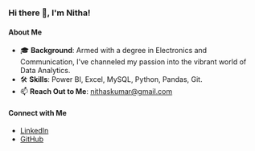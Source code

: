 ### Hi there 👋, I'm Nitha!

#### About Me
- 🎓 **Background**:  Armed with a degree in Electronics and Communication, I've channeled my passion into the vibrant world of Data Analytics.
- 🛠️ **Skills**: Power BI, Excel, MySQL, Python, Pandas, Git.
- 📫 **Reach Out to Me**:  [nithaskumar@gmail.com](mailto:nithaskumar@gmail.com)

#### Connect with Me
- [LinkedIn](https://www.linkedin.com/in/nitha-s-kumar-23326b27/)
- [GitHub](https://github.com/Nitha-SKumar)

